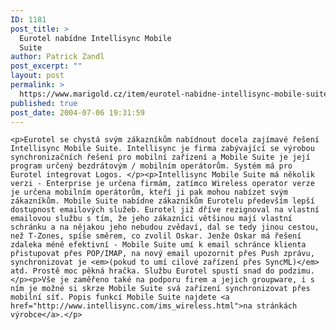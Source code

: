 ```yaml
---
ID: 1181
post_title: >
  Eurotel nabídne Intellisync Mobile
  Suite
author: Patrick Zandl
post_excerpt: ""
layout: post
permalink: >
  https://www.marigold.cz/item/eurotel-nabidne-intellisync-mobile-suite
published: true
post_date: 2004-07-06 19:31:59
---
```

	<p>Eurotel se chystá svým zákazníkům nabídnout docela zajímavé řešení Intellisync Mobile Suite. Intellisync je firma zabývající se výrobou synchronizačních řešení pro mobilní zařízení a Mobile Suite je její program určený bezdrátovým / mobilním operátorům. Systém má pro Eurotel integrovat Logos. </p><p>Intellisync Mobile Suite má několik verzi - Enterprise je určena firmám, zatímco Wireless operator verze je určena mobilním operátorům, kteří ji pak mohou nabízet svým zákazníkům. Mobile Suite nabídne zákazníkům Eurotelu především lepší dostupnost emailových služeb. Eurotel již dříve rezignoval na vlastní emailovou službu s tím, že jeho zákazníci většinou mají vlastní schránku a na nějakou jeho nebudou zvědaví, dal se tedy jinou cestou, než T-Zones, spíše směrem, co zvolil Oskar. Jenže Oskar má řešení zdaleka méně efektivní - Mobile Suite umí k email schránce klienta přistupovat přes POP/IMAP, na nový email upozornit přes Push zprávu, synchronizovat je <em>(pokud to umí cilové zařízení přes SyncML)</em> atd. Prostě moc pěkná hračka. Službu Eurotel spustí snad do podzimu.</p><p>Vše je zaměřeno také na podporu firem a jejich groupware, i s ním je možné si skrze Mobile Suite svá zařízení synchronizovat přes mobilní síť. Popis funkcí Mobile Suite najdete <a href="http://www.intellisync.com/ims_wireless.html">na stránkách výrobce</a>.</p>